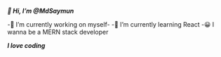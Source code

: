 

***👋 Hi, I’m @MdSaymun***

-🔭 I’m currently working on myself-
-🌱 I’m currently learning React
-😀 I wanna be a MERN stack developer 

  ***I love coding***

